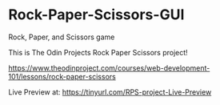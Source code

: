# Rock-Paper-Scissors-GUI
Rock, Paper, and Scissors game

This is The Odin Projects Rock Paper Scissors project!

https://www.theodinproject.com/courses/web-development-101/lessons/rock-paper-scissors

Live Preview at: https://tinyurl.com/RPS-project-Live-Preview
